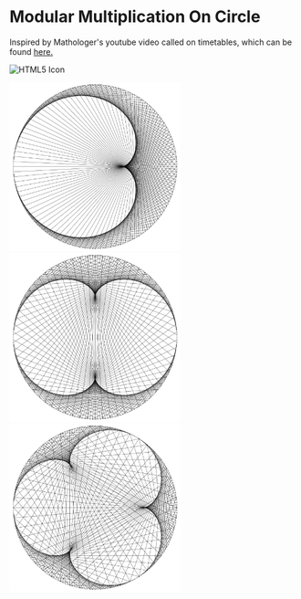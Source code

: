 # Modular Multiplication On Circle

Inspired by Mathologer's youtube video called on timetables, which can be found [here.](https://www.youtube.com/watch?v=qhbuKbxJsk8)


<img src="images/change.gif" alt="HTML5 Icon" width="940">

<img src="images/cardioid.png" alt="HTML5 Icon" width="300"  style="display:inline-block"> <img src="images/nephroid.png" alt="HTML5 Icon" width="300"  style="display:inline-block"><img src="images/factor_4.png" alt="HTML5 Icon" width="300"  style="display:inline-block">
